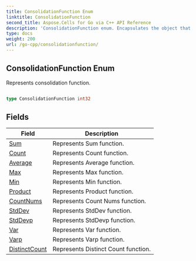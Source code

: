 ```yaml
---
title: ConsolidationFunction Enum 
linktitle: ConsolidationFunction
second_title: Aspose.Cells for Go via C++ API Reference
description: 'ConsolidationFunction enum. Encapsulates the object that represents consolidationfunction in Go.'
type: docs
weight: 200
url: /go-cpp/consolidationfunction/
---
```


## ConsolidationFunction Enum

Represents consolidation function.

```go

type ConsolidationFunction int32


```

## Fields

| Field | Description |
| --- | --- |
|[Sum](./sum/) | Represents Sum function. | 
|[Count](./count/) | Represents Count function. | 
|[Average](./average/) | Represents Average function. | 
|[Max](./max/) | Represents Max function. | 
|[Min](./min/) | Represents Min function. | 
|[Product](./product/) | Represents Product function. | 
|[CountNums](./countnums/) | Represents Count Nums function. | 
|[StdDev](./stddev/) | Represents StdDev function. | 
|[StdDevp](./stddevp/) | Represents StdDevp function. | 
|[Var](./var/) | Represents Var function. | 
|[Varp](./varp/) | Represents Varp function. | 
|[DistinctCount](./distinctcount/) | Represents Distinct Count function. | 
